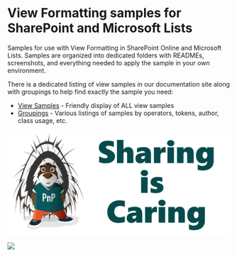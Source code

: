 # View Formatting samples for SharePoint and Microsoft Lists

Samples for use with View Formatting in SharePoint Online and Microsoft Lists. Samples are organized into dedicated folders with READMEs, screenshots, and everything needed to apply the sample in your own environment.

There is a dedicated listing of view samples in our documentation site along with groupings to help find exactly the sample you need:

* [View Samples](https://pnp.github.io/List-Formatting/viewsamples/) - Friendly display of ALL view samples
* [Groupings](https://pnp.github.io/List-Formatting/groupings/author/) - Various listings of samples by operators, tokens, author, class usage, etc.

<p align="center">
    <img src="../assets/SharingIsCaring.png" alt="Parker" title="Parker loves you!">
</p>

<img src="https://pnptelemetry.azurewebsites.net/list-formatting/view-samples/readme" />